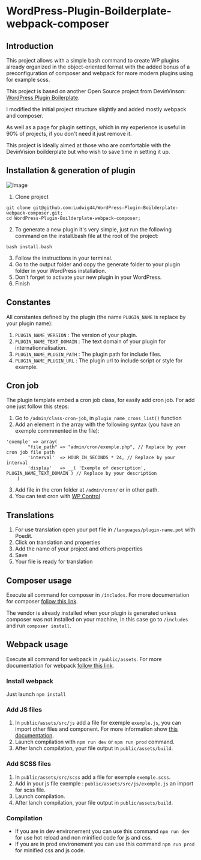 # WordPress-Plugin-Boilderplate-webpack-composer

## Introduction

This project allows with a simple bash command to create WP plugins already organized in the object-oriented format with the added bonus of a preconfiguration of composer and webpack for more modern plugins using for example scss.

This project is based on another Open Source project from DevinVinson: [WordPress Plugin Boilerplate](https://github.com/DevinVinson/WordPress-Plugin-Boilerplate).

I modified the initial project structure slightly and added mostly webpack and composer.

As well as a page for plugin settings, which in my experience is useful in 90% of projects, if you don't need it just remove it.

This project is ideally aimed at those who are comfortable with the DevinVision boilderplate but who wish to save time in setting it up.

## Installation & generation of plugin

![Image](https://media1.giphy.com/media/k1iWAv6dAx037tRhTh/giphy.gif?cid=790b7611d5abca383e80a49957e882e84037be80f184a5dd&rid=giphy.gif&ct=g)

1. Clone project
```
git clone git@github.com:Ludwig44/WordPress-Plugin-Boilderplate-webpack-composer.git;
cd WordPress-Plugin-Boilderplate-webpack-composer;
```
2. To generate a new plugin it's very simple, just run the following command on the install.bash file at the root of the project:
```
bash install.bash
```
3. Follow the instructions in your terminal.
4. Go to the output folder and copy the generate folder to your plugin folder in your WordPress installation.
5. Don't forget to activate your new plugin in your WordPress.
6. Finish

## Constantes

All constantes defined by the plugin (the name `PLUGIN_NAME` is replace by your plugin name):

1. `PLUGIN_NAME_VERSION` : The version of your plugin.
2. `PLUGIN_NAME_TEXT_DOMAIN` : The text domain of your plugin for internationnalisation.
3. `PLUGIN_NAME_PLUGIN_PATH` : The plugin path for include files.
4. `PLUGIN_NAME_PLUGIN_URL` : The plugin url to include script or style for example.

## Cron job

The plugin template embed a cron job class, for easily add cron job. For add one just follow this steps:

1. Go to `/admin/class-cron-job`, in `plugin_name_crons_list()` function
2. Add an element in the array with the following syntax (you have an exemple commmented in the file):
```
'exemple' => array(
        "file_path" => "admin/cron/exemple.php", // Replace by your cron job file path
        'interval' 	=> HOUR_IN_SECONDS * 24, // Replace by your interval
        'display' 	=> __( 'Exemple of description', PLUGIN_NAME_TEXT_DOMAIN ) // Replace by your description
    )
``` 
3. Add file in the cron folder at `/admin/cron/` or in other path.
4. You can test cron with [WP Control](https://wordpress.org/plugins/wp-crontrol/)

## Translations

1. For use translation open your pot file in `/languages/plugin-name.pot` with Poedit.
2. Click on translation and properties
3. Add the name of your project and others properties
4. Save
5. Your file is ready for translation

## Composer usage

Execute all command for composer in `/includes`. For more documentation for composer [follow this link](https://getcomposer.org/).

The vendor is already installed when your plugin is generated unless composer was not installed on your machine, in this case go to `/includes` and run `composer install`.

## Webpack usage

Execute all command for webpack in `/public/assets`. For more documentation for webpack [follow this link](https://webpack.js.org/).

### Install webpack

Just launch `npm install`

### Add JS files

1. In `public/assets/src/js` add a file for exemple `exemple.js`, you can import other files and component. For more information show [this documentation](https://webpack.js.org/api/module-methods/#import).
2. Launch compilation with `npm run dev` or `npm run prod` command.
3. After lanch compilation, your file output in `public/assets/build`.

### Add SCSS files

1. In `public/assets/src/scss` add a file for exemple `exemple.scss`.
2. Add in your js file exemple : `public/assets/src/js/exemple.js` an import for scss file.
3. Launch compilation.
4. After lanch compilation, your file output in `public/assets/build`.

### Compilation

* If you are in dev environement you can use this command `npm run dev` for use hot reload and non minified code for js and css.
* If you are in prod environement you can use this command `npm run prod` for minified css and js code.